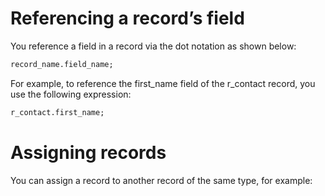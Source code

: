 # Referencing a record’s field
You reference a field in a record via the dot notation as shown below:
```sql
record_name.field_name;
```

For example, to reference the first_name field of the r_contact record, you use the following expression:
```sql
r_contact.first_name;
```

# Assigning records
You can assign a record to another record of the same type, for example:

